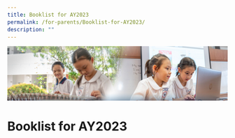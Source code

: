 ```yaml
---
title: Booklist for AY2023
permalink: /for-parents/Booklist-for-AY2023/
description: ""
---
```

![](/images/ForParents.jpg)

Booklist for AY2023
===================